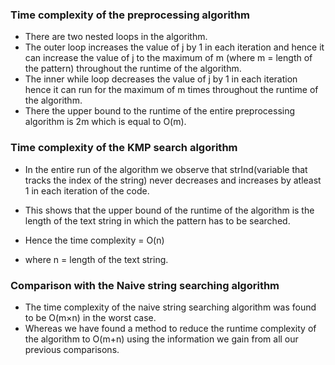 ### Time complexity of the preprocessing algorithm

  -  There are two nested loops in the algorithm.
  -  The outer loop increases the value of j by 1 in each iteration and hence it can increase the value of j to the maximum of m
    (where m = length of the pattern) throughout the runtime of the algorithm.
  - The inner while loop decreases the value of j by 1 in each iteration hence it can run for the maximum of m times throughout the runtime of the algorithm.
  - There the upper bound to the runtime of the entire preprocessing algorithm is 2m
which is equal to O(m). 

### Time complexity of the KMP search algorithm

   - In the entire run of the algorithm we observe that strInd(variable that tracks the index of the string) never decreases and increases by atleast 1 in each iteration of the code.
   - This shows that the upper bound of the runtime of the algorithm is the length of the text string in which the pattern has to be searched.
   -  Hence the time complexity = O(n)

   -  where n = length of the text string.

### Comparison with the Naive string searching algorithm

   - The time complexity of the naive string searching algorithm was found to be O(m×n) in the worst case.
   - Whereas we have found a method to reduce the runtime complexity of the algorithm to O(m+n) using the information we gain from all our previous comparisons. 
